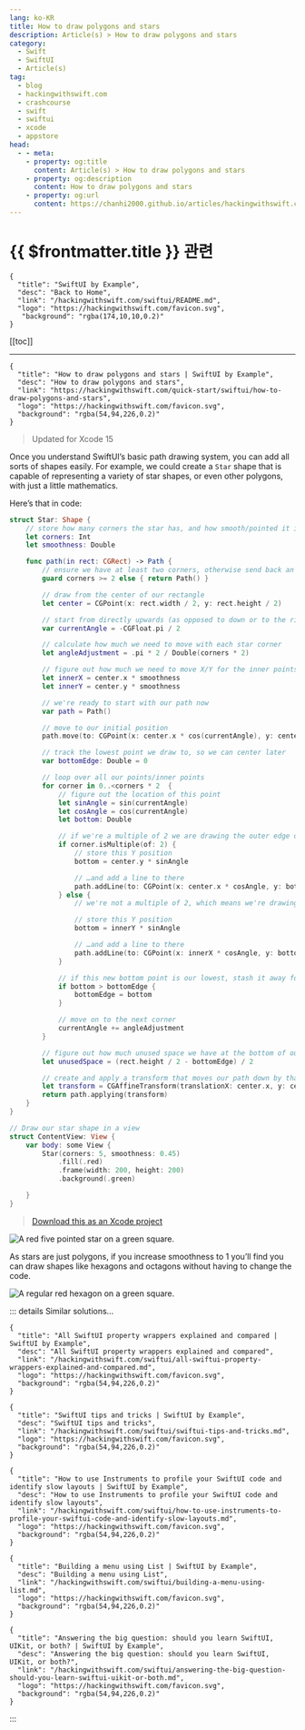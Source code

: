 ```yaml
---
lang: ko-KR
title: How to draw polygons and stars
description: Article(s) > How to draw polygons and stars
category:
  - Swift
  - SwiftUI
  - Article(s)
tag: 
  - blog
  - hackingwithswift.com
  - crashcourse
  - swift
  - swiftui
  - xcode
  - appstore
head:
  - - meta:
    - property: og:title
      content: Article(s) > How to draw polygons and stars
    - property: og:description
      content: How to draw polygons and stars
    - property: og:url
      content: https://chanhi2000.github.io/articles/hackingwithswift.com/swiftui/how-to-draw-polygons-and-stars.html
---
```


# {{ $frontmatter.title }} 관련

```component VPCard
{
  "title": "SwiftUI by Example",
  "desc": "Back to Home",
  "link": "/hackingwithswift.com/swiftui/README.md",
  "logo": "https://hackingwithswift.com/favicon.svg",
   "background": "rgba(174,10,10,0.2)"
}
```

[[toc]]

---

```component VPCard
{
  "title": "How to draw polygons and stars | SwiftUI by Example",
  "desc": "How to draw polygons and stars",
  "link": "https://hackingwithswift.com/quick-start/swiftui/how-to-draw-polygons-and-stars",
  "logo": "https://hackingwithswift.com/favicon.svg",
  "background": "rgba(54,94,226,0.2)"
}
```

> Updated for Xcode 15

Once you understand SwiftUI’s basic path drawing system, you can add all sorts of shapes easily. For example, we could create a `Star` shape that is capable of representing a variety of star shapes, or even other polygons, with just a little mathematics.

Here’s that in code:

```swift
struct Star: Shape {
    // store how many corners the star has, and how smooth/pointed it is
    let corners: Int
    let smoothness: Double

    func path(in rect: CGRect) -> Path {
        // ensure we have at least two corners, otherwise send back an empty path
        guard corners >= 2 else { return Path() }

        // draw from the center of our rectangle
        let center = CGPoint(x: rect.width / 2, y: rect.height / 2)

        // start from directly upwards (as opposed to down or to the right)
        var currentAngle = -CGFloat.pi / 2

        // calculate how much we need to move with each star corner
        let angleAdjustment = .pi * 2 / Double(corners * 2)

        // figure out how much we need to move X/Y for the inner points of the star
        let innerX = center.x * smoothness
        let innerY = center.y * smoothness

        // we're ready to start with our path now
        var path = Path()

        // move to our initial position
        path.move(to: CGPoint(x: center.x * cos(currentAngle), y: center.y * sin(currentAngle)))

        // track the lowest point we draw to, so we can center later
        var bottomEdge: Double = 0

        // loop over all our points/inner points
        for corner in 0..<corners * 2  {
            // figure out the location of this point
            let sinAngle = sin(currentAngle)
            let cosAngle = cos(currentAngle)
            let bottom: Double

            // if we're a multiple of 2 we are drawing the outer edge of the star
            if corner.isMultiple(of: 2) {
                // store this Y position
                bottom = center.y * sinAngle

                // …and add a line to there
                path.addLine(to: CGPoint(x: center.x * cosAngle, y: bottom))
            } else {
                // we're not a multiple of 2, which means we're drawing an inner point

                // store this Y position
                bottom = innerY * sinAngle

                // …and add a line to there
                path.addLine(to: CGPoint(x: innerX * cosAngle, y: bottom))
            }

            // if this new bottom point is our lowest, stash it away for later
            if bottom > bottomEdge {
                bottomEdge = bottom
            }

            // move on to the next corner
            currentAngle += angleAdjustment
        }

        // figure out how much unused space we have at the bottom of our drawing rectangle
        let unusedSpace = (rect.height / 2 - bottomEdge) / 2

        // create and apply a transform that moves our path down by that amount, centering the shape vertically
        let transform = CGAffineTransform(translationX: center.x, y: center.y + unusedSpace)
        return path.applying(transform)
    }
}

// Draw our star shape in a view
struct ContentView: View {
    var body: some View {
        Star(corners: 5, smoothness: 0.45)
            .fill(.red)
            .frame(width: 200, height: 200)
            .background(.green)

    }
}
```

> [<FontIcon icon="fas fa-file-zipper"/>Download this as an Xcode project](https://hackingwithswift.com/files/projects/swiftui/how-to-draw-polygons-and-stars-1.zip)

![A red five pointed star on a green square.](https://hackingwithswift.com/img/books/quick-start/swiftui/how-to-draw-polygons-and-stars-1~dark@2x.png)

As stars are just polygons, if you increase smoothness to 1 you’ll find you can draw shapes like hexagons and octagons without having to change the code.

![A regular red hexagon on a green square.](https://hackingwithswift.com/img/books/quick-start/swiftui/how-to-draw-polygons-and-stars-2~dark@2x.png)

::: details Similar solutions…

```component VPCard
{
  "title": "All SwiftUI property wrappers explained and compared | SwiftUI by Example",
  "desc": "All SwiftUI property wrappers explained and compared",
  "link": "/hackingwithswift.com/swiftui/all-swiftui-property-wrappers-explained-and-compared.md",
  "logo": "https://hackingwithswift.com/favicon.svg",
  "background": "rgba(54,94,226,0.2)"
}
```

```component VPCard
{
  "title": "SwiftUI tips and tricks | SwiftUI by Example",
  "desc": "SwiftUI tips and tricks",
  "link": "/hackingwithswift.com/swiftui/swiftui-tips-and-tricks.md",
  "logo": "https://hackingwithswift.com/favicon.svg",
  "background": "rgba(54,94,226,0.2)"
}
```

```component VPCard
{
  "title": "How to use Instruments to profile your SwiftUI code and identify slow layouts | SwiftUI by Example",
  "desc": "How to use Instruments to profile your SwiftUI code and identify slow layouts",
  "link": "/hackingwithswift.com/swiftui/how-to-use-instruments-to-profile-your-swiftui-code-and-identify-slow-layouts.md",
  "logo": "https://hackingwithswift.com/favicon.svg",
  "background": "rgba(54,94,226,0.2)"
}
```

```component VPCard
{
  "title": "Building a menu using List | SwiftUI by Example",
  "desc": "Building a menu using List",
  "link": "/hackingwithswift.com/swiftui/building-a-menu-using-list.md",
  "logo": "https://hackingwithswift.com/favicon.svg",
  "background": "rgba(54,94,226,0.2)"
}
```

```component VPCard
{
  "title": "Answering the big question: should you learn SwiftUI, UIKit, or both? | SwiftUI by Example",
  "desc": "Answering the big question: should you learn SwiftUI, UIKit, or both?",
  "link": "/hackingwithswift.com/swiftui/answering-the-big-question-should-you-learn-swiftui-uikit-or-both.md",
  "logo": "https://hackingwithswift.com/favicon.svg",
  "background": "rgba(54,94,226,0.2)"
}
```

:::

